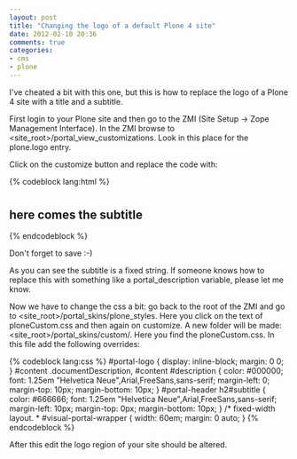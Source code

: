 ```yaml
---
layout: post
title: "Changing the logo of a default Plone 4 site"
date: 2012-02-10 20:36
comments: true
categories:
- cms
- plone 
---
```

I've cheated a bit with this one, but this is how to replace the logo of a Plone 4 site with a title and a subtitle.

First login to your Plone site and then go to the ZMI (Site Setup -> Zope Management Interface). In the ZMI browse to <site_root>/portal_view_customizations. Look in this place for the plone.logo entry.

Click on the customize button and replace the code with:

{% codeblock lang:html %}
<h1 metal:define-macro="portal_logo"
  id="portal-logo">
  <a accesskey="1"
    tal:define="portal_state context/@@plone_portal_state"
    tal:attributes="href view/navigation_root_url"
    i18n:domain="plone" tal:content="portal_state/portal_title">
  </a>
</h1>
<h2 id="subtitle">here comes the subtitle</h2>
{% endcodeblock %}

Don't forget to save :-)

As you can see the subtitle is a fixed string. If someone knows how to replace this with something like a portal_description variable, please let me know.

Now we have to change the css a bit: go back to the root of the ZMI and go to <site_root>/portal_skins/plone_styles.
Here you click on the text of ploneCustom.css and then again on customize. A new folder will be made: <site_root>/portal_skins/custom/. Here you find the ploneCustom.css. In this file add the following overrides:

{% codeblock lang:css %}
#portal-logo {
  display: inline-block;
  margin: 0 0;
}
#content .documentDescription, #content #description {
  color: #000000;
  font: 1.25em "Helvetica Neue",Arial,FreeSans,sans-serif;
  margin-left: 0;
  margin-top: 10px;
  margin-bottom: 10px;
}
#portal-header h2#subtitle {
  color: #666666;
  font: 1.25em "Helvetica Neue",Arial,FreeSans,sans-serif;
  margin-left: 10px;
  margin-top: 0px;
  margin-bottom: 10px;
}
/* fixed-width layout. *
#visual-portal-wrapper { width: 60em; margin: 0 auto; }
{% endcodeblock %}

After this edit the logo region of your site should be altered.
